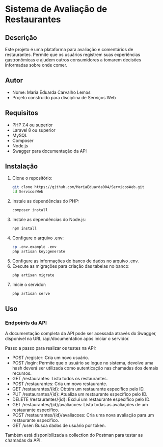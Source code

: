 # Sistema de Avaliação de Restaurantes

## Descrição
Este projeto é uma plataforma para avaliação e comentários de restaurantes. Permite que os usuários registrem suas experiências gastronômicas e ajudem outros consumidores a tomarem decisões informadas sobre onde comer.

## Autor
- Nome: Maria Eduarda Carvalho Lemos
- Projeto construído para disciplina de Serviços Web

## Requisitos
- PHP 7.4 ou superior
- Laravel 8 ou superior
- MySQL
- Composer
- Node.js
- Swagger para documentação da API

## Instalação
1. Clone o repositório:
   ```sh
   git clone https://github.com/MariaEduarda004/ServicosWeb.git
   cd ServicosWeb
2. Instale as dependências do PHP:
   ```sh
   composer install
3. Instale as dependências do Node.js:
   ```sh
   npm install
4. Configure o arquivo .env:
   ```sh
   cp .env.example .env
   php artisan key:generate
5. Configure as informações do banco de dados no arquivo .env.
6. Execute as migrações para criação das tabelas no banco:
   ```sh
   php artisan migrate
7. Inicie o servidor:
   ```sh
   php artisan serve
## Uso
### Endpoints da API
A documentação completa da API pode ser acessada através do Swagger, disponível na URL /api/documentation após iniciar o servidor.

Passo a passo para realizar os testes na API:

- POST /register: Cria um novo usuário.
- POST /login: Permite que o usuário se logue no sistema, devolve uma hash deverá ser utilizada como autenticação nas chamadas dos demais recursos.
- GET /restaurantes: Lista todos os restaurantes.
- POST /restaurantes: Cria um novo restaurante.
- GET /restaurantes/{id}: Obtém um restaurante específico pelo ID.
- PUT /restaurantes/{id}: Atualiza um restaurante específico pelo ID.
- DELETE /restaurantes/{id}: Exclui um restaurante específico pelo ID.
- GET /restaurantes/{id}/avaliacoes: Lista todas as avaliações de um restaurante específico.
- POST /restaurantes/{id}/avaliacoes: Cria uma nova avaliação para um restaurante específico.
- GET /user: Busca dados de usuário por token.

Também está disponibilizada a collection do Postman para testar as chamadas da API.



